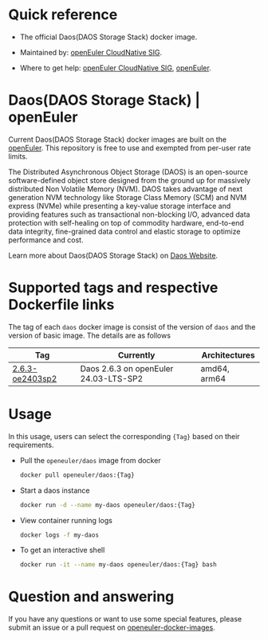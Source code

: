 # Quick reference

- The official Daos(DAOS Storage Stack) docker image.

- Maintained by: [openEuler CloudNative SIG](https://gitee.com/openeuler/cloudnative).

- Where to get help: [openEuler CloudNative SIG](https://gitee.com/openeuler/cloudnative), [openEuler](https://gitee.com/openeuler/community).

# Daos(DAOS Storage Stack) | openEuler
Current Daos(DAOS Storage Stack) docker images are built on the [openEuler](https://repo.openeuler.org/). This repository is free to use and exempted from per-user rate limits.

The Distributed Asynchronous Object Storage (DAOS) is an open-source software-defined object store designed from the ground up for massively distributed Non Volatile Memory (NVM). DAOS takes advantage of next generation NVM technology like Storage Class Memory (SCM) and NVM express (NVMe) while presenting a key-value storage interface and providing features such as transactional non-blocking I/O, advanced data protection with self-healing on top of commodity hardware, end-to-end data integrity, fine-grained data control and elastic storage to optimize performance and cost.

Learn more about Daos(DAOS Storage Stack) on [Daos Website](https://docs.daos.io/v2.6/)⁠.

# Supported tags and respective Dockerfile links
The tag of each `daos` docker image is consist of the version of `daos` and the version of basic image. The details are as follows

| Tag                                                                                                                            | Currently                             | Architectures |
|--------------------------------------------------------------------------------------------------------------------------------|---------------------------------------|---------------|
| [2.6.3-oe2403sp2](https://gitee.com/openeuler/openeuler-docker-images/blob/master/Storage/daos/2.6.3/24.03-lts-sp2/Dockerfile) | Daos 2.6.3 on openEuler 24.03-LTS-SP2 | amd64, arm64  |

# Usage
In this usage, users can select the corresponding `{Tag}` based on their requirements.

- Pull the `openeuler/daos` image from docker

	```bash
	docker pull openeuler/daos:{Tag}
	```

- Start a daos instance

	```bash
	docker run -d --name my-daos openeuler/daos:{Tag}
	```

- View container running logs

	```bash
	docker logs -f my-daos
	```

- To get an interactive shell

	```bash
	docker run -it --name my-daos openeuler/daos:{Tag} bash
	```
        
# Question and answering
If you have any questions or want to use some special features, please submit an issue or a pull request on [openeuler-docker-images](https://gitee.com/openeuler/openeuler-docker-images).